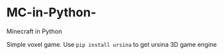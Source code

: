 # MC-in-Python-
Minecraft in Python

Simple voxel game. 
Use `pip install ursina` to get ursina 3D game engine
